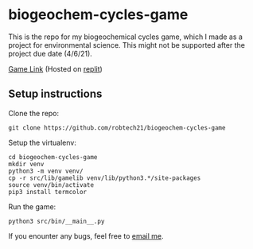 # biogeochem-cycles-game

This is the repo for my biogeochemical cycles game, which I made as a project for environmental science. This might not be supported after the project due date (4/6/21).

[Game Link](https://replit.com/@RobertFurr/biogeochem-cycles-game?v=1) (Hosted on [replit](https://replit.com))

## Setup instructions

Clone the repo:

```
git clone https://github.com/robtech21/biogeochem-cycles-game
```

Setup the virtualenv:

```
cd biogeochem-cycles-game
mkdir venv
python3 -m venv venv/
cp -r src/lib/gamelib venv/lib/python3.*/site-packages
source venv/bin/activate
pip3 install termcolor
```

Run the game:

```
python3 src/bin/__main__.py
```

If you enounter any bugs, feel free to [email me](mailto:robert@megley.com).
